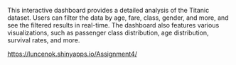 This interactive dashboard provides a detailed analysis of the Titanic dataset. Users can filter the data by age, fare, class, gender, and more, and see the filtered results in real-time. The dashboard also features various visualizations, such as passenger class distribution, age distribution, survival rates, and more.

https://luncenok.shinyapps.io/Assignment4/
